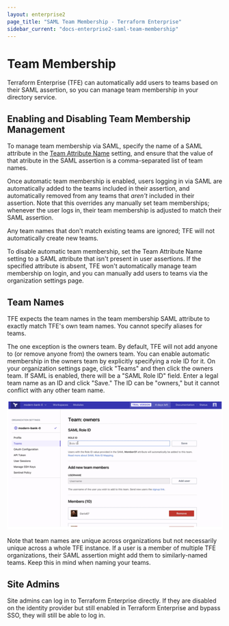 ```yaml
---
layout: enterprise2
page_title: "SAML Team Membership - Terraform Enterprise"
sidebar_current: "docs-enterprise2-saml-team-membership"
---
```


# Team Membership

Terraform Enterprise (TFE) can automatically add users to teams based on their SAML assertion, so you can manage team membership in your directory service.

## Enabling and Disabling Team Membership Management

To manage team membership via SAML, specify the name of a SAML attribute in the [Team Attribute Name](./configuration.html) setting, and ensure that the value of that atribute in the SAML assertion is a comma-separated list of team names.

Once automatic team membership is enabled, users logging in via SAML are automatically added to the teams included in their assertion, and automatically removed from any teams that _aren't_ included in their assertion. Note that this overrides any manually set team memberships; whenever the user logs in, their team membership is adjusted to match their SAML assertion.

Any team names that don't match existing teams are ignored; TFE will not automatically create new teams.

To disable automatic team membership, set the Team Attribute Name setting to a SAML attribute that isn't present in user assertions. If the specified attribute is absent, TFE won't automatically manage team membership on login, and you can manually add users to teams via the organization settings page.

## Team Names

TFE expects the team names in the team membership SAML attribute to exactly match TFE's own team names. You cannot specify aliases for teams.

The one exception is the owners team. By default, TFE will not add anyone to (or remove anyone from) the owners team. You can enable automatic membership in the owners team by explicitly specifying a role ID for it. On your organization settings page, click "Teams" and then click the owners team. If SAML is enabled, there will be a "SAML Role ID" field. Enter a legal team name as an ID and click "Save." The ID can be "owners," but it cannot conflict with any other team name.

![Screenshot: The role ID field on the owners team page](./images/saml-owners.png)

Note that team names are unique across organizations but not necessarily unique across a whole TFE instance. If a user is a member of multiple TFE organizations, their SAML assertion might add them to similarly-named teams. Keep this in mind when naming your teams.

## Site Admins

Site admins can log in to Terraform Enterprise directly. If they are disabled on the identity provider but still enabled in Terraform Enterprise and bypass SSO, they will still be able to log in.
